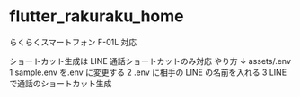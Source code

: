 # flutter_rakuraku_home

らくらくスマートフォン F-01L 対応

ショートカット生成は LINE 通話ショートカットのみ対応
やり方 ↓
assets/.env
1 sample.env を.env に変更する
2 .env に相手の LINE の名前を入れる
3 LINE で通話のショートカット生成
